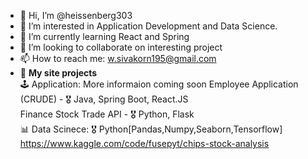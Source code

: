 - 👋 Hi, I’m @heissenberg303
- 👀 I’m interested in Application Development and Data Science.
- 🌱 I’m currently learning React and Spring
- 💞️ I’m looking to collaborate on interesting project
- 📫 How to reach me: w.sivakorn195@gmail.com
- :gift: **My site projects**  
                         :joystick: Application: More informaion coming  soon
                                                 Employee Application (CRUDE) - :medal_military: Java, Spring Boot, React.JS<br/>
                                                 Finance Stock Trade API - :medal_military: Python, Flask<br/>
                         :bar_chart: Data Scinece: :medal_military: Python[Pandas,Numpy,Seaborn,Tensorflow]<br/>
                                                  https://www.kaggle.com/code/fusepyt/chips-stock-analysis<br/>

<!---
heissenberg303/heissenberg303 is a ✨ special ✨ repository because its `README.md` (this file) appears on your GitHub profile.
You can click the Preview link to take a look at your changes.
--->
